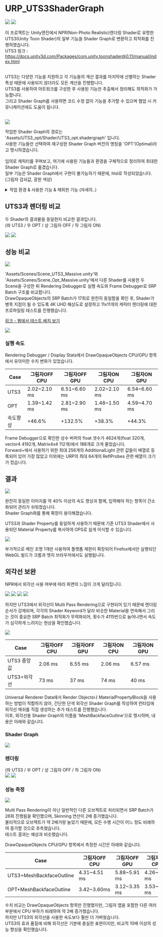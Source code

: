 # URP_UTS3ShaderGraph


<img src="https://github.com/haiun/URP_UTS3ShaderGraph/blob/main/ReadmeImage/K-012.png?raw=true"/>
<img src="https://github.com/haiun/URP_UTS3ShaderGraph/blob/main/ReadmeImage/K-013.png?raw=true"/>

이 프로젝트는 Unity엔진에서 NPR(Non-Photo Realistic)렌더링 Shader로 유명한 UTS3(Unity Toon Shader)의 일부 기능을 Shader Graph로 변환하고 최적화를 진행하였습니다.<br>
UTS3 링크 : https://docs.unity3d.com/Packages/com.unity.toonshader@0.11/manual/index.html <br>
<br>

UTS3는 다양한 기능을 지원하고 각 기능들의 계산 결과를 마지막에 선별하는 Shader 특성 때문에 사용되지 않더라도 모든 계산을 진행합니다.<br>
UTS3를 사용하여 아트워크를 구성한 후 사용된 기능만 추출해서 정리해도 최적화가 가능합니다.<br>
그리고 Shader Graph를 사용하면 코드 수정 없이 기능을 추가할 수 있으며 협업 시 커뮤니케이션에도 도움이 됩니다.<br>
<br>

<img src="https://github.com/haiun/URP_UTS3ShaderGraph/blob/main/ReadmeImage/shadergraph.png?raw=true"/>

작업한 Shader Graph의 경로는 'Assets/UTS3_opt/Shader/UTS3_opt.shadergraph' 입니다.<br>
사용한 기능들만 선택하여 재구성한 Shader Graph 버전의 명칭을 'OPT'(Optimal)라고 명시하겠습니다.<br>
<br>
임의로 캐릭터를 꾸며보고, 여기에 사용된 기능들과 환경을 구체적으로 정리하여 최대한 Shader Graph로 옮겼습니다.<br>
일부 기능은 Shader Graph에서 구현이 불가능하기 때문에, hlsl로 작성되었습니다. (그림자 감쇠값, 광원 색상)<br>

<details>
  <summary>작업 환경 & 사용한 기능 & 제외한 기능 (자세히..)</summary>
  
작업 환경 : Unity6 (6000.0.41f1), URP, 포워드렌더링, Cascade Shadow Map, 메인광원1개<br>

사용한 기능
- Three Color Map and Control Map Settings
  - Base Map
  - Normal Map
- Shading Steps and Feather Settings
  - Base Color Step & Feather
  - Shading Color Step & Feather
- Highlight Settings
  - Highlight Power
  - Specular Mode Soft Only
- Rim Light
  - Color & Level

제외한 기능
- Outline Settings (Shader Graph가 Multi Pass를 지원하지 않음 / 글의 마지막에 보완함)
- Material Capture Settings
- Emission Settings
- Angel Ring Projection Settings
- Metaverse Settings
</details>

## UTS3과 렌더링 비교


두 Shader의 결과물을 동일한지 비교한 결과입니다.<br>
(좌 UTS3 / 우 OPT / 상 그림자 OFF / 하 그림자 ON)<br>

<img src="https://github.com/haiun/URP_UTS3ShaderGraph/blob/main/ReadmeImage/comp_no_shadow.gif?raw=true"/>
<img src="https://github.com/haiun/URP_UTS3ShaderGraph/blob/main/ReadmeImage/comp_shadow.gif?raw=true"/>

## 성능 비교

<img src="https://github.com/haiun/URP_UTS3ShaderGraph/blob/main/ReadmeImage/speed_test.png?raw=true"/>

'Assets/Scenes/Scene_UTS3_Massive.unity'와 'Assets/Scenes/Scene_Opt_Massive.unity'에서 다른 Shader를 사용한 두 Scene을 구성한 뒤 Rendering Debugger로 실행 속도와 Frame Debugger로 SRP Batch 구조를 비교합니다.<br>
DrawOpaqueObjects의 SRP Batch가 17회로 완전히 동일함을 확인 후, Shader가 병목 지점이 될 수 있도록 4K UHD 해상도로 설정하고 11x11개의 캐릭터 렌더링에 대한 프로파일링 테스트를 진행했습니다.<br>

[링크 - 웹에서 테스트 배치 보기](https://haiun.github.io/UnityChan_TEST/ "WebGl버전 실행")<br>

<img src="https://github.com/haiun/URP_UTS3ShaderGraph/blob/main/ReadmeImage/srp_batch_17.gif?raw=true"/>

### 실행 속도

Rendering Debugger / Display Stats에서 DrawOpaqueObjects CPU/GPU 항목에서 유의미한 수치 변화가 있었습니다.<br>

| Case | 그림자OFF CPU | 그림자OFF GPU | 그림자ON CPU | 그림자ON GPU |
| ------ | ------ | ------| ------ | ------ |
| UTS3 | 2.02~2.10 ms | 6.51~6.60 ms | 2.02~2.10 ms | 6.54~6.60 ms |
| OPT | 1.39~1.42 ms | 2.81~2.90 ms | 1.48~1.50 ms | 4.59~4.70 ms |
| 속도향상 | +46.6% | +132.5% | +38.3% | +44.3% |

Frame Debugger으로 확인한 상수 버퍼의 float 갯수가 4624개(float 320개, vector4 4192개, Matrix4x4 112개)에서 188개로 크게 줄었습니다.<br>
Forward+에서 사용하기 위한 최대 256개의 AdditionalLight 관련 값들이 배열로 등록되어 있어 가장 많았고 이외에는 URP의 최대 64개의 ReflProbes 관련 배열이 크기가 컸습니다.<br>

## 결과

<img src="https://github.com/haiun/URP_UTS3ShaderGraph/blob/main/ReadmeImage/K-005.png?raw=true"/>

완전히 동일한 이미지를 약 40% 이상의 속도 향상과 함께, 입력해야 하는 항목이 간소화되어 관리가 쉬워졌습니다.<br>
Shader Graph화를 통해 확장이 용이해졌습니다.<br>

UTS3과 Shader Property를 동일하게 사용하기 때문에 기존 UTS3 Shader에서 사용되던 Material Property를 복사하여 OPS로 쉽게 이식할 수 있습니다.<br>

<img src="https://github.com/haiun/URP_UTS3ShaderGraph/blob/main/ReadmeImage/K-008.png?raw=true"/>

부가적으로 메인 조명 1개만 사용하여 플랫폼 제한이 확장되어 Firefox에서만 실행되던 WebGL 빌드가 크롬과 엣지 브라우저에서도 실행됩니다.<br>


## 외각선 보완




NPR에서 외각선 사용 여부에 따라 화면의 느낌이 크게 달라집니다.<br>

<img src="https://github.com/haiun/URP_UTS3ShaderGraph/blob/main/ReadmeImage/K-015.png?raw=true"/>
<img src="https://github.com/haiun/URP_UTS3ShaderGraph/blob/main/ReadmeImage/K-012.png?raw=true"/>
<img src="https://github.com/haiun/URP_UTS3ShaderGraph/blob/main/ReadmeImage/K-017.png?raw=true"/>
<img src="https://github.com/haiun/URP_UTS3ShaderGraph/blob/main/ReadmeImage/K-013.png?raw=true"/>

하지만 UTS3에서 외각선이 Multi Pass Rendering으로 구현되어 있기 때문에 렌더링 순서가 강제되며, 각각의 Shader Keyword가 달라 비슷한 Material을 연속해서 그리는 것이 중요한 SRP Batch 최적화가 무력화되어, 횟수가 4115번으로 늘어나면서 속도가 심각하게 느려지는 현상을 확인했습니다.<br>

<img src="https://github.com/haiun/URP_UTS3ShaderGraph/blob/main/ReadmeImage/srp_batch_failed_outline.gif?raw=true"/>

| Case | 그림자OFF CPU | 그림자OFF GPU | 그림자ON CPU | 그림자ON GPU |
| ------ | ------ | ------| ------ | ------ |
| UTS3 중앙값 | 2.06 ms | 6.55 ms | 2.06 ms | 6.57 ms |
| UTS3+외각선 | 73 ms | 37 ms | 74 ms | 40 ms |

Universal Renderer Data에서 Render Objects나 MaterialPropertyBlock을 사용하는 방법이 적합하지 않아, 간단한 단색 외각선 Shader Graph를 작성하여 런타임에 외각선 메쉬를 직접 생성하는 추가 테스트를 진행했습니다.<br>
이후, 외각선용 Shader Graph의 이름을 'MeshBackfaceOutline'으로 명시하며, 내용은 아래와 같습니다.<br>

### Shader Graph

<img src="https://github.com/haiun/URP_UTS3ShaderGraph/blob/main/ReadmeImage/K-006.png?raw=true"/>

### 렌더링

(좌 UTS3 / 우 OPT / 상 그림자 OFF / 하 그림자 ON)<br>
<img src="https://github.com/haiun/URP_UTS3ShaderGraph/blob/main/ReadmeImage/simple_outline.gif?raw=true"/>
<img src="https://github.com/haiun/URP_UTS3ShaderGraph/blob/main/ReadmeImage/simple_outline_shadow.gif?raw=true"/>

### 성능 측정

<img src="https://github.com/haiun/URP_UTS3ShaderGraph/blob/main/ReadmeImage/srp_batch_outline.gif?raw=true"/>

Multi Pass Rendering이 아닌 일반적인 다른 오브젝트로 처리되면서 SRP Batch가 26회 진행됨을 확인했으며, Skinning 연산이 2배 증가했습니다.<br>
물리적으로 오브젝트가 약 2배가량 늘었기 때문에, 모든 수행 시간이 어느 정도 비례하여 증가할 것으로 추측했습니다.<br>
테스트 결과는 예상과 비슷했습니다.<br>

DrawOpaqueObjects CPU/GPU 항목에서 측정한 시간은 아래와 같습니다.

| Case | 그림자OFF CPU | 그림자OFF GPU | 그림자ON CPU | 그림자ON GPU |
| ------ | ------ | ------| ------ | ------ |
| UTS3+MeshBackfaceOutline | 4.31~4.51 ms | 5.88~5.91 ms | 4.26~4.63 ms | 5.82~5.89 ms |
| OPT+MeshBackfaceOutline | 3.42~3.60ms | 3.12~3.35 ms | 3.53~3.73 ms | 3.18~3.31 ms |

수치 비교는 DrawOpaqueObjects 항목만 진행했지만, 그림자 맵을 포함한 다른 여러 부분에서 CPU 부하가 비례하여 약 2배 증가했습니다.<br>
하지만 UTS3의 외각선을 사용한 속도보다 훨씬 더 가벼웠습니다.<br>
UTS3의 효과 품질에 비해 외각선은 기본에 충실한 표현이지만, 비교적 10배 이상의 성능 향상을 확인했습니다.<br>
